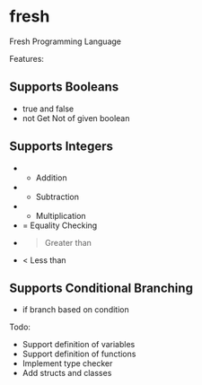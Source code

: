 fresh
=====

Fresh Programming Language

Features:

Supports Booleans
-----------------
- true and false
- not Get Not of given boolean


Supports Integers
-----------------
- + Addition
- - Subtraction
- * Multiplication
- = Equality Checking
- > Greater than
- < Less than


Supports Conditional Branching
------------------------------
- if branch based on condition

Todo:

- Support definition of variables
- Support definition of functions
- Implement type checker
- Add structs and classes
